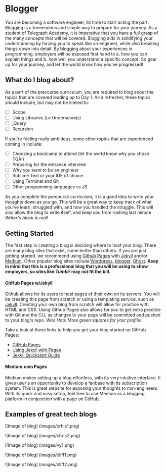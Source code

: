 # Blogger

You are becoming a software engineer, its time to start acting the part. Blogging is a tremendous and simple way to prepare for your journey. As a student of Telegraph Academy, it is imperative that you have a full grasp of the many concepts that will be covered. Blogging aids in solidifying your understanding by forcing you to speak like an engineer, while also breaking things down into detail. By blogging about your experiences in programming, employers will be exposed first hand to a. how you can explain things and b. how well you understand a specific concept.  So gear up for your journey, and let the world know how you’ve progressed!

## What do I blog about?

As a part of the precourse curriculum, you are required to blog about the topics that are covered leading up to Day 1. As a refresher, these topics should include, but may not be limited to:

- [ ] Scope
- [ ] Using Libraries (i.e Underscorejs)
- [ ] jQuery
- [ ] Recursion

If you're feeling really ambitious, some other topics that are experienced coming in include:

- [ ] Choosing a bootcamp to attend (let the world know why you chose TGA!)
- [ ] Preparing for the entrance interview
- [ ] Why you want to be an engineer
- [ ] Sublime Text or your IDE of choice
- [ ] Using Terminal and Git
- [ ] Other programming languages vs JS

As you complete the precourse curriculum, it is a good idea to write your thoughts down as you go. This will be a great way to keep track of what you've learn, struggled with, and how you handled the struggle. This will also allow the blog to write itself, and keep you from rushing last minute. _Writer's block is real!_

## Getting Started

The first step in creating a blog is deciding where to host your blog. There are many blog sites that exist, some better than others. If you are just getting started, we recommend using [Github Pages](https://pages.github.com/) with [Jekyll](http://jekyllrb.com/) and/or [Medium](medium.com). Other popular blog sites include [Wordpress](Wordpress.com), [blogger](blogger.com), [Ghost](ghost.org). **Keep in mind that this is a professional blog that you will be using to show employers, so sites like _Tumblr_ may not fit the bill.** 

#### GitHub Pages w/Jekyll

Github allows for its users to host pages of their own on its servers. You will be creating this page from scratch or using a templating service, such as [Jekyll](http://jekyllrb.com/). Creating your own blog from scratch will allow for practice with HTML and CSS. Using Github Pages also allows for you to get extra practice with Git and the CLI, as changes to your page will be committed and pushed to your blog's repo. _Woo Hoo! More green squares for your profile!_ 

Take a look at these links to help you get your blog started on GitHub Pages:

* [GitHub Pages](https://pages.github.com/)
* [Using Jekyll with Pages](https://help.github.com/articles/using-jekyll-with-pages/)
* [Jekyll Quickstart Guide](http://jekyllrb.com/docs/quickstart/)

#### Medium.com Pages

Medium makes setting up a blog effortless, with its very intuitive interface. It gives user's an opportunity to develop a fanbase with its subscription system. This is great website for exposing your thoughts to non-engineers. With its quick and easy setup, feel free to use Medium as a blogging platform in conjunction with a page on GitHub. 

## Examples of great tech blogs

![Image of blog]
(images/crhis1.png)

![Image of blog]
(images/chris2.png)

![Image of blog]
(images/vy1.png)

![Image of blog]
(images/cliff1.png)

![Image of blog]
(images/cliff2.png)



